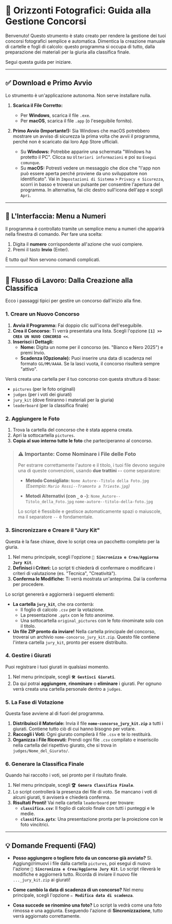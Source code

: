 # 🚀 Orizzonti Fotografici: Guida alla Gestione Concorsi

Benvenuto! Questo strumento è stato creato per rendere la gestione dei tuoi concorsi fotografici semplice e automatica. Dimentica la creazione manuale di cartelle e fogli di calcolo: questo programma si occupa di tutto, dalla preparazione dei materiali per la giuria alla classifica finale.

Segui questa guida per iniziare.

-----

## ✅ Download e Primo Avvio

Lo strumento è un'applicazione autonoma. Non serve installare nulla.

1.  **Scarica il File Corretto:**
    * Per **Windows**, scarica il file `.exe`.
    * Per **macOS**, scarica il file `.app` (o l'eseguibile fornito).

2.  **Primo Avvio (Importante!):**
    Sia Windows che macOS potrebbero mostrare un avviso di sicurezza la prima volta che avvii il programma, perché non è scaricato dai loro App Store ufficiali.
    * Su **Windows:** Potrebbe apparire una schermata "Windows ha protetto il PC". Clicca su `Ulteriori informazioni` e poi su `Esegui comunque`.
    * Su **macOS:** Potresti vedere un messaggio che dice che "l'app non può essere aperta perché proviene da uno sviluppatore non identificato". Vai in `Impostazioni di Sistema` > `Privacy e Sicurezza`, scorri in basso e troverai un pulsante per consentire l'apertura del programma. In alternativa, fai clic destro sull'icona dell'app e scegli `Apri`.

-----

## 🔢 L'Interfaccia: Menu a Numeri

Il programma è controllato tramite un semplice menu a numeri che apparirà nella finestra di comando. Per fare una scelta:

1.  Digita il **numero** corrispondente all'azione che vuoi compiere.
2.  Premi il tasto **Invio** (Enter).

È tutto qui! Non servono comandi complicati.

-----

## 📸 Flusso di Lavoro: Dalla Creazione alla Classifica

Ecco i passaggi tipici per gestire un concorso dall'inizio alla fine.

### 1. Creare un Nuovo Concorso

1.  **Avvia il Programma:** Fai doppio clic sull'icona dell'eseguibile.
2.  **Crea il Concorso:** Ti verrà presentata una lista. Scegli l'opzione **`[1] >> CREA UN NUVO CONCORSO <<`**.
3.  **Inserisci i Dettagli:**
    * **Nome:** Digita un nome per il concorso (es. "Bianco e Nero 2025") e premi Invio.
    * **Scadenza (Opzionale):** Puoi inserire una data di scadenza nel formato `GG/MM/AAAA`. Se la lasci vuota, il concorso risulterà sempre "attivo".

Verrà creata una cartella per il tuo concorso con questa struttura di base:
* `pictures` (per le foto originali)
* `judges` (per i voti dei giurati)
* `jury_kit` (dove finiranno i materiali per la giuria)
* `leaderboard` (per la classifica finale)

### 2. Aggiungere le Foto

1.  Trova la cartella del concorso che è stata appena creata.
2.  Apri la sottocartella `pictures`.
3.  **Copia al suo interno tutte le foto** che parteciperanno al concorso.

> ### ⚠️ **Importante: Come Nominare i File delle Foto**
>
> Per estrarre correttamente l'autore e il titolo, i tuoi file devono seguire una di queste convenzioni, usando **due trattini `--`** come separatore:
>
> * **Metodo Consigliato:**
>     `Nome Autore--Titolo della Foto.jpg`
>     *(Esempio: `Mario Rossi--Tramonto a Trieste.jpg`)*
>
> * **Metodi Alternativi (con `_` o `-`):**
>     `Nome_Autore--Titolo_della_Foto.jpg`
>     `nome-autore--titolo-della-foto.jpg`
>
> Lo script è flessibile e gestisce automaticamente spazi o maiuscole, ma il separatore `--` è fondamentale.

### 3. Sincronizzare e Creare il "Jury Kit"

Questa è la fase chiave, dove lo script crea un pacchetto completo per la giuria.

1.  Nel menu principale, scegli l'opzione **`🔄 Sincronizza e Crea/Aggiorna Jury Kit`**.
2.  **Definisci i Criteri:** Lo script ti chiederà di confermare o modificare i criteri di valutazione (es. "Tecnica", "Creatività").
3.  **Conferma le Modifiche:** Ti verrà mostrata un'anteprima. Dai la conferma per procedere.

Lo script genererà e aggiornerà i seguenti elementi:
* **La cartella `jury_kit`**, che ora conterrà:
    * Il foglio di calcolo `.csv` per la votazione.
    * La presentazione `.pptx` con le foto anonime.
    * Una sottocartella `original_pictures` con le foto rinominate solo con il titolo.
* **Un file ZIP pronto da inviare!** Nella cartella principale del concorso, troverai un archivio `nome-concorso_jury_kit.zip`. Questo file contiene l'intera cartella `jury_kit`, pronto per essere distribuito.

### 4. Gestire i Giurati

Puoi registrare i tuoi giurati in qualsiasi momento.

1.  Nel menu principale, scegli **`🛠️ Gestisci Giurati`**.
2.  Da qui potrai **aggiungere**, **rinominare** o **eliminare** i giurati. Per ognuno verrà creata una cartella personale dentro a `judges`.

### 5. La Fase di Votazione

Questa fase avviene al di fuori del programma.

1.  **Distribuisci il Materiale:** Invia il file **`nome-concorso_jury_kit.zip`** a tutti i giurati. Contiene tutto ciò di cui hanno bisogno per votare.
2.  **Raccogli i Voti:** Ogni giurato compilerà il file `.csv` e te lo restituirà.
3.  **Organizza i File Ricevuti:** Prendi ogni file `.csv` compilato e inseriscilo nella cartella del rispettivo giurato, che si trova in `judges/Nome_del_Giurato/`.

### 6. Generare la Classifica Finale

Quando hai raccolto i voti, sei pronto per il risultato finale.

1.  Nel menu principale, scegli **`🏆 Genera Classifica Finale`**.
2.  Lo script controllerà la presenza dei file di voto. Se mancano i voti di alcuni giurati, ti avviserà e chiederà conferma.
3.  **Risultati Pronti!** Vai nella cartella `leaderboard` per trovare:
    * **`classifica.csv`**: Il foglio di calcolo finale con tutti i punteggi e le medie.
    * **`classifica.pptx`**: Una presentazione pronta per la proiezione con le foto vincitrici.

-----

## 💡 Domande Frequenti (FAQ)
* **Posso aggiungere o togliere foto da un concorso già avviato?**
    Sì. Aggiungi/rimuovi i file dalla cartella `pictures`, poi esegui di nuovo l'azione **`🔄 Sincronizza e Crea/Aggiorna Jury Kit`**. Lo script rileverà le modifiche e aggiornerà tutto. Ricorda di inviare il nuovo file `..._jury_kit.zip` ai giurati!

* **Come cambio la data di scadenza di un concorso?**
    Nel menu principale, scegli l'opzione **`✏️ Modifica data di scadenza`**.

* **Cosa succede se rinomino una foto?**
    Lo script la vedrà come una foto rimossa e una aggiunta. Eseguendo l'azione di **Sincronizzazione**, tutto verrà aggiornato correttamente.

